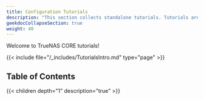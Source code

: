 ```yaml
---
title: Configuration Tutorials
description: "This section collects standalone tutorials. Tutorials are organized parallel to the CORE interface layout."
geekdocCollapseSection: true
weight: 40
---
```


Welcome to TrueNAS CORE tutorials!

{{< include file="/_includes/TutorialsIntro.md" type="page" >}}

## Table of Contents

{{< children depth="1" description="true" >}}

